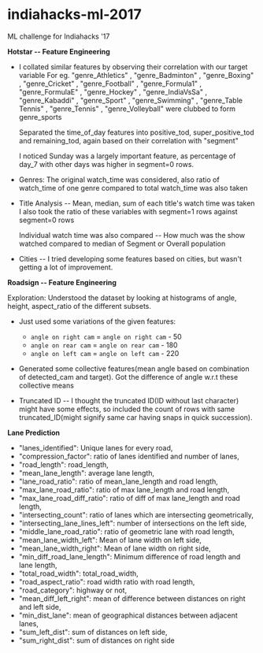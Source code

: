 # indiahacks-ml-2017
ML challenge for Indiahacks '17  

**Hotstar -- Feature Engineering**

- I collated similar features by observing their correlation with our target variable
  	For eg. "genre_Athletics" , "genre_Badminton" , "genre_Boxing" , "genre_Cricket" , "genre_Football" , "genre_Formula1" , "genre_FormulaE" , "genre_Hockey" , "genre_IndiaVsSa" , "genre_Kabaddi" , "genre_Sport" , "genre_Swimming" , "genre_Table Tennis" , "genre_Tennis" , "genre_Volleyball" were clubbed to form genre_sports

    Separated the time_of_day features into positive_tod, super_positive_tod and remaining_tod, again based on their correlation with "segment"

    I noticed Sunday was a largely important feature, as percentage of day_7 with other days was higher in segment=0 rows.

- Genres: The original watch_time was considered, also ratio of watch_time of one genre compared to total         watch_time was also taken 

- Title Analysis -- Mean, median, sum of each title's watch time was taken
    I also took the ratio of these variables with segment=1 rows against segment=0 rows

    Individual watch time was also compared -- How much was the show watched compared to median of Segment or Overall population

- Cities -- I tried developing some features based on cities, but wasn't getting a lot of improvement. 

**Roadsign -- Feature Engineering**


  Exploration: Understood the dataset by looking at histograms of angle,	height, aspect_ratio of the different subsets.  
  
- Just used some variations of the given features: 
  - `angle on right cam` = `angle on right cam` - 50
  - `angle on rear cam` = `angle on rear cam` - 180
  - `angle on left cam` = `angle on left cam` - 220

- Generated some collective features(mean angle based on combination of detected_cam and target). Got the difference of angle w.r.t these collective means

- Truncated ID -- I thought the truncated ID(ID without last character) might have some effects, so included the count of rows with same truncated_ID(might signify same car having snaps in quick succession).

**Lane Prediction**

 - "lanes_identified": Unique lanes for every road,
 - "compression_factor": ratio of lanes identified and number of lanes,
 - "road_length": road_length,
 - "mean_lane_length": average lane length,
 - "lane_road_ratio": ratio of mean_lane_length and road length,
 - "max_lane_road_ratio": ratio of max lane_length and road length,
 - "max_lane_road_diff_ratio": ratio of diff of max lane_length and road length,
 - "intersecting_count": ratio of lanes which are intersecting geometrically,
 - "intersecting_lane_lines_left": number of intersections on the left side,
 - "middle_lane_road_ratio": ratio of geometric lane with road length,
 - "mean_lane_width_left": Mean of lane width on left side,
 - "mean_lane_width_right": Mean of lane width on right side,
 - "min_diff_road_lane_length": Minimum difference of road length and lane length,
 - "total_road_width": total_road_width,
 - "road_aspect_ratio": road width ratio with road length,
 - "road_category": highway or not,
 - "mean_diff_left_right": mean of difference between distances on right and left side,
 - "min_dist_lane": mean of geographical distances between adjacent lanes,
 - "sum_left_dist": sum of distances on left side,
 - "sum_right_dist": sum of distances on right side